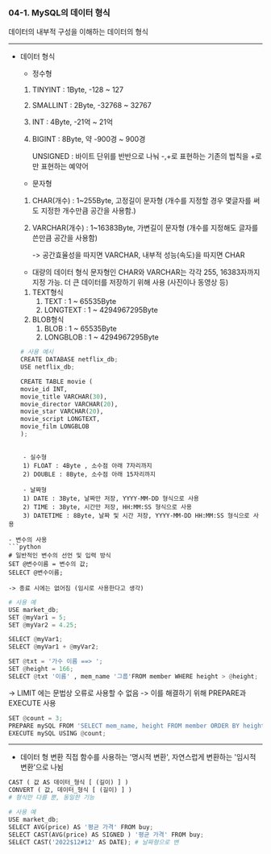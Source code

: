 
### 04-1. MySQL의 데이터 형식
데이터의 내부적 구성을 이해하는 데이터의 형식

---
- 데이터 형식
	- 정수형
	1) TINYINT : 1Byte, -128 ~ 127
	2) SMALLINT : 2Byte, -32768 ~ 32767
	3) INT : 4Byte, -21억 ~ 21억
	4) BIGINT : 8Byte, 약 -900경 ~ 900경

		UNSIGNED : 바이트 단위를 반반으로 나눠 -,+로 표현하는 기존의 법칙을 +로만 표현하는 예약어

	- 문자형
	1) CHAR(개수) : 1~255Byte, 고정길이 문자형 (개수를 지정할 경우 몇글자를 써도 지정한 개수만큼 공간을 사용함.)
	2) VARCHAR(개수) : 1~16383Byte, 가변길이 문자형 (개수를 지정해도 글자를 쓴만큼 공간을 사용함)

		-> 공간효율성을 따지면 VARCHAR, 내부적 성능(속도)을 따지면 CHAR

	- 대량의 데이터 형식
		문자형인 CHAR와 VARCHAR는 각각 255, 16383자까지 지정 가능.
		더 큰 데이터를 저장하기 위해 사용 (사진이나 동영상 등)

	1) TEXT형식
		1) TEXT : 1 ~ 65535Byte
		2) LONGTEXT : 1 ~ 4294967295Byte
	2)  BLOB형식
		1) BLOB : 1 ~ 65535Byte
		2) LONGBLOB : 1 ~ 4294967295Byte
	
	```python
	# 사용 예시
	CREATE DATABASE netflix_db;
	USE netflix_db;

	CREATE TABLE movie (
	movie_id INT,
    movie_title VARCHAR(30),
    movie_director VARCHAR(20),
    movie_star VARCHAR(20),
    movie_script LONGTEXT,
    movie_film LONGBLOB
    );
```

	- 실수형
	1) FLOAT : 4Byte , 소수점 아래 7자리까지
	2) DOUBLE : 8Byte, 소수점 아래 15자리까지

	- 날짜형
	1) DATE : 3Byte, 날짜만 저장, YYYY-MM-DD 형식으로 사용
	2) TIME : 3Byte, 시간만 저장, HH:MM:SS 형식으로 사용
	3) DATETIME : 8Byte, 날짜 및 시간 저장, YYYY-MM-DD HH:MM:SS 형식으로 사용

- 변수의 사용
```python
# 일반적인 변수의 선언 및 입력 방식
SET @변수이름 = 변수의 값;
SELECT @변수이름;
```
	-> 종료 시에는 없어짐 (임시로 사용한다고 생각)
```python
# 사용 예
USE market_db;
SET @myVar1 = 5;
SET @myVar2 = 4.25;

SELECT @myVar1;
SELECT @myVar1 + @myVar2;

SET @txt = '가수 이름 ==> ';
SET @height = 166;
SELECT @txt '이름' , mem_name '그룹'FROM member WHERE height > @height;
```

 -> LIMIT 에는 문법상 오류로 사용할 수 없음
	 -> 이를 해결하기 위해 PREPARE과 EXECUTE 사용
```python
SET @count = 3;
PREPARE mySQL FROM 'SELECT mem_name, height FROM member ORDER BY height LIMIT ?';
EXECUTE mySQL USING @count;
```
---
- 데이터 형 변환
	직접 함수를 사용하는 '명시적 변환', 자연스럽게 변환하는 '임시적 변환'으로 나뉨
```python
CAST ( 값 AS 데이터_형식 [ (길이) ] )
CONVERT ( 값, 데이터_형식 [ (길이) ] )
# 형식만 다를 뿐, 동일한 기능
```

```python
# 사용 예
USE market_db;
SELECT AVG(price) AS '평균 가격' FROM buy;
SELECT CAST(AVG(price) AS SIGNED ) '평균 가격' FROM buy;
SELECT CAST('2022$12#12' AS DATE); # 날짜형으로 변
```